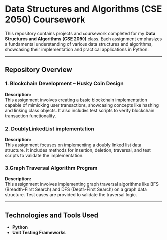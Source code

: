 # **Data Structures and Algorithms (CSE 2050) Coursework**  

This repository contains projects and coursework completed for my **Data Structures and Algorithms (CSE 2050)** class. Each assignment emphasizes a fundamental understanding of various data structures and algorithms, showcasing their implementation and practical applications in Python.

---

## **Repository Overview**

### **1. Blockchain Development – Husky Coin Design**  
**Description:**  
This assignment involves creating a basic blockchain implementation capable of mimicking user transactions, showcasing concepts like hashing and linking class objects. It also includes test scripts to verify blockchain transaction functionality.

### **2. DoublyLinkedList implementation**  
**Description:**  
This assignment focuses on implementing a doubly linked list data structure. It includes methods for insertion, deletion, traversal, and test scripts to validate the implementation.

### **3.Graph Traversal Algorithm Program**  
**Description:**  
This assignment involves implementing graph traversal algorithms like BFS (Breadth-First Search) and DFS (Depth-First Search) on a graph data structure. Test cases are provided to validate the traversal logic.

---
## **Technologies and Tools Used**
- **Python**
- **Unit Testing Frameworks**
